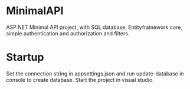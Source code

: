 # MinimalAPI
ASP.NET Minimal API project, with SQL database, Entityframework core, simple authentication and authorization and filters.

# Startup
Set the connection string in appsettings.json and run update-database in console to create database. Start the project in visual studio.
